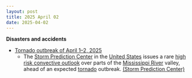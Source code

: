 ```yaml
---
layout: post
title: 2025 April 02
date: 2025-04-02
---
```



**Disasters and accidents**

* [Tornado outbreak of April 1–2, 2025](https://en.wikipedia.org/wiki/Tornado_outbreak_of_April_1%E2%80%932%2C_2025 "Tornado outbreak of April 1–2, 2025")
  + The [Storm Prediction Center](https://en.wikipedia.org/wiki/Storm_Prediction_Center "Storm Prediction Center") in the [United States](https://en.wikipedia.org/wiki/United_States "United States") issues a rare [high risk convective outlook](https://en.wikipedia.org/wiki/List_of_Storm_Prediction_Center_high_risk_days "List of Storm Prediction Center high risk days") over parts of the [Mississippi River](https://en.wikipedia.org/wiki/Mississippi_River "Mississippi River") valley, ahead of an expected [tornado](https://en.wikipedia.org/wiki/Tornado "Tornado") outbreak. [(Storm Prediction Center)](https://www.spc.noaa.gov/products/outlook/archive/2025/day1otlk_20250402_1200.html)
